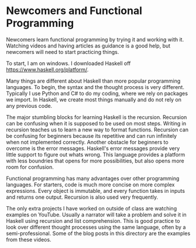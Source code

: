 # Newcomers and Functional Programming

Newcomers learn functional programming by trying it and working with it. Watching videos and having articles as guidance is a good help, but newcomers will need to start practicing things.

To start, I am on windows. I downloaded Haskell off https://www.haskell.org/platform/.

Many things are different about Haskell than more popular programming languages. To begin, the syntax and the thought process is very different. Typically I use Python and C# to do my coding, where we rely on packages we import. In Haskell, we create most things manually and do not rely on any previous code.

The major stumbling blocks for learning Haskell is the recursion. Recursion can be confusing when it is supposed to be used on most steps. Writing in recursion teaches us to learn a new way to format functions. Recursion can be confusing for beginners because its repetitive and can run infinitely when not implemented correctly. Another obstacle for beginners to overcome is the error messages. Haskell's error messages provide very little support to figure out whats wrong. This language provides a platform with less boundries that opens for more possibilities, but also opens more room for confusion.

Functional programming has many advantages over other programming languages. For starters, code is much more concise on more complex expressions. Every object is immutable, and every function takes in inputs and returns one output. Recursion is also used very frequently.

The only extra projects I have worked on outside of class are watching examples on YouTube. Usually a narrator will take a problem and solve it in Haskell using recursion and list comprehension. This is good practice to look over different thought processes using the same language, often by a semi-professional. Some of the blog posts in this directory are the examples from these videos.

